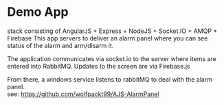 Demo App
==========

stack consisting of AngularJS + Express + NodeJS + Socket.IO + AMQP + Firebase
This app servers to deliver an alarm panel where you can see status of the alarm and arm/disarm it.

The application communicates via socket.io to the server where items are entered into RabbitMQ.
Updates to the screen are via Firebase.js

From there, a windows service listens to rabbitMQ to deal with the alarm panel.  
see: https://github.com/wolfpackt99/AJS-AlarmPanel

